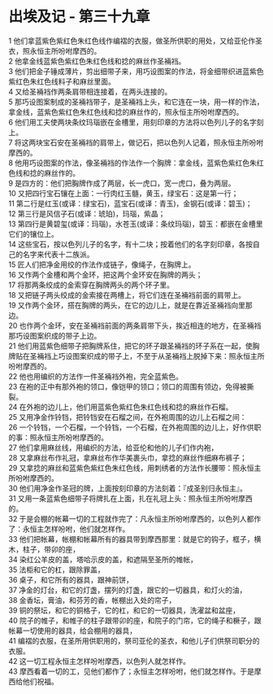 # 出埃及记 - 第三十九章
  
 1 他们拿蓝紫色紫红色朱红色线作编褶的衣服，做圣所供职的用处，又给亚伦作圣衣，照永恒主所吩咐摩西的。  
 2 他拿金线蓝紫色紫红色朱红色线和捻的麻丝作圣裲裆。  
 3 他们把金子锤成薄片，剪出细带子来，用巧设图案的作法，将金细带织进蓝紫色紫红色朱红色线料子和麻丝里面。  
 4 又给圣裲裆作两条肩带相连接着，在两头连接的。  
 5 那巧设图案制成的圣裲裆带子，是圣裲裆上头，和它连在一块，用一样的作法，拿金线，蓝紫色紫红色朱红色线和捻的麻丝作的，照永恒主所吩咐摩西的。  
 6 他们用工夫使两块条纹玛瑙嵌在金槽里，用刻印章的方法将以色列儿子的名字刻上。  
 7 将这两块宝石安在圣裲裆的肩带上，做记石，把以色列人记着，照永恒主所吩咐摩西的。  
 8 他用巧设图案的作法，像圣裲裆的作法作一个胸牌：拿金线，蓝紫色紫红色朱红色线和捻的麻丝作的。  
 9 是四方的：他们把胸牌作成了两层，长一虎口，宽一虎口，叠为两层。  
 10 又把四行宝石镶在上面：一行肉红玉髓，黄玉，绿宝石：这是第一行；  
 11 第二行是红玉(或译：绿宝石)，蓝宝石(或译：青玉)，金钢石(或译：碧玉)；  
 12 第三行是风信子石(或译：琥珀)，玛瑙，紫晶；  
 13 第四行是黄碧玺(或译：玛瑙)，水苍玉(或译：条纹玛瑙)，碧玉：都嵌在金槽里它们的镶位上。  
 14 这些宝石，按以色列儿子的名字，有十二块；按着他们的名字刻印章，各按自己的名字来代表十二族派。  
 15 匠人们把净金用绞的作法作成链子，像绳子，在胸牌上。  
 16 又作两个金槽和两个金环，把这两个金环安在胸牌的两头；  
 17 将那两条绞成的金索穿在胸牌两头的两个环子里。  
 18 又把链子两头绞成的金索接在两槽上，将它们连在圣裲裆前面的肩带上。  
 19 又作两个金环，搭在胸牌的两头，在它的边儿上，就是在靠近圣裲裆向里那边。  
 20 也作两个金环，安在圣裲裆前面的两条肩带下头，挨近相连的地方，在圣裲裆那巧设图案织成的带子上边。  
 21 他们用蓝紫色细带子把胸牌系住，把它的环子跟圣裲裆的环子系在一起，使胸牌贴在圣裲裆上巧设图案织成的带子上，不至于从圣裲裆上脱掉下来：照永恒主所吩咐摩西的。  
 22 他也用编织的方法作一件圣裲裆外袍，完全蓝紫色。  
 23 在袍的正中有那外袍的领口，像铠甲的领口；领口的周围有领边，免得被撕裂。  
 24 在外袍的边儿上，他们用蓝紫色紫红色朱红色线和捻的麻丝作石榴。  
 25 又用净金作铃铛，把铃铛安在石榴之间，在外袍周围的边儿上石榴之间：  
 26 一个铃铛，一个石榴，一个铃铛，一个石榴，在外袍周围的边儿上，好作供职的事：照永恒主所吩咐摩西的。  
 27 他们拿用麻丝线，用编织的方法，给亚伦和他的儿子们作内袍，  
 28 又拿麻丝布作礼冠，拿麻丝布作华美裹头巾，拿捻的麻丝作细麻布裤子；  
 29 又拿捻的麻丝和蓝紫色紫红色朱红色线，用刺绣者的方法作长腰带：照永恒主所吩咐摩西的。  
 30 他们用净金作圣冠的牌，上面按刻印章的方法刻着：『成圣别归永恒主』。  
 31 又用一条蓝紫色细带子将牌扎在上面，扎在礼冠上头：照永恒主所吩咐摩西的。  
 32 于是会棚的帐幕一切的工程就作完了：凡永恒主所吩咐摩西的，以色列人都作了：永恒主怎样吩咐，他们就怎样作。  
 33 他们把帐幕，帐棚和帐幕所有的器具带到摩西那里：就是它的钩子，框子，横木，柱子，带卯的座，  
 34 染红公羊皮的盖，塔哈示皮的盖，和遮隔至圣所的帷帐，  
 35 法柜和它的杠，跟除罪盖，  
 36 桌子，和它所有的器具，跟神前饼，  
 37 净金的灯台，和它的灯盏，摆列的灯盏，跟它的一切器具，和灯火的油，  
 38 金香坛，膏油，和芬芳的香，帐棚出入处的帘子，  
 39 铜的祭坛，和它的铜格子，它的杠，和它的一切器具，洗濯盆和盆座，  
 40 院子的帷子，和帷子的柱子跟带卯的座，和院子的门帘，它的绳子和橛子，跟帐幕一切使用的器具，给会棚用的器具，  
 41 编褶的衣服，在圣所用供职用的，祭司亚伦的圣衣，和他儿子们供祭司职分的衣服。  
 42 这一切工程永恒主怎样吩咐摩西，以色列人就怎样作。  
 43 摩西看着一切的工，见他们都作了；永恒主怎样吩咐，他们就怎样作。于是摩西给他们祝福。